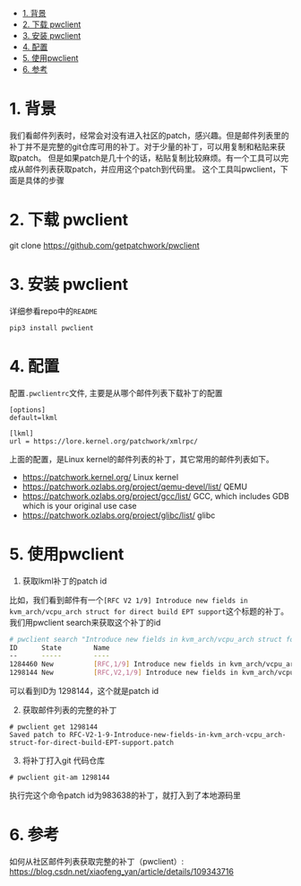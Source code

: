 
<!-- @import "[TOC]" {cmd="toc" depthFrom=1 depthTo=6 orderedList=false} -->

<!-- code_chunk_output -->

- [1. 背景](#1-背景)
- [2. 下载 pwclient](#2-下载-pwclient)
- [3. 安装 pwclient](#3-安装-pwclient)
- [4. 配置](#4-配置)
- [5. 使用pwclient](#5-使用pwclient)
- [6. 参考](#6-参考)

<!-- /code_chunk_output -->

# 1. 背景

我们看邮件列表时，经常会对没有进入社区的patch，感兴趣。但是邮件列表里的补丁并不是完整的git仓库可用的补丁。对于少量的补丁，可以用复制和粘贴来获取patch。
但是如果patch是几十个的话，粘贴复制比较麻烦。有一个工具可以完成从邮件列表获取patch，并应用这个patch到代码里。
这个工具叫pwclient，下面是具体的步骤

# 2. 下载 pwclient

git clone https://github.com/getpatchwork/pwclient 

# 3. 安装 pwclient

详细参看repo中的`README`

```
pip3 install pwclient
```

# 4. 配置

配置`.pwclientrc`文件, 主要是从哪个邮件列表下载补丁的配置

```
[options]
default=lkml

[lkml]
url = https://lore.kernel.org/patchwork/xmlrpc/
```

上面的配置，是Linux kernel的邮件列表的补丁，其它常用的邮件列表如下。

* https://patchwork.kernel.org/ Linux kernel
* https://patchwork.ozlabs.org/project/qemu-devel/list/ QEMU
* https://patchwork.ozlabs.org/project/gcc/list/ GCC, which includes GDB which is your original use case
* https://patchwork.ozlabs.org/project/glibc/list/ glibc

# 5. 使用pwclient

1. 获取lkml补丁的patch id

比如，我们看到邮件有一个`[RFC V2 1/9] Introduce new fields in kvm_arch/vcpu_arch struct for direct build EPT support`这个标题的补丁。我们用pwclient search来获取这个补丁的id

```bash
# pwclient search "Introduce new fields in kvm_arch/vcpu_arch struct for direct build EPT support"
ID      State        Name
--      -----        ----
1284460 New          [RFC,1/9] Introduce new fields in kvm_arch/vcpu_arch struct for direct build EPT support
1298144 New          [RFC,V2,1/9] Introduce new fields in kvm_arch/vcpu_arch struct for direct build EPT support
```

可以看到ID为 1298144，这个就是patch id

2. 获取邮件列表的完整的补丁

```
# pwclient get 1298144
Saved patch to RFC-V2-1-9-Introduce-new-fields-in-kvm_arch-vcpu_arch-struct-for-direct-build-EPT-support.patch
```

3. 将补丁打入git 代码仓库

```
# pwclient git-am 1298144
```

执行完这个命令patch id为983638的补丁，就打入到了本地源码里

# 6. 参考

如何从社区邮件列表获取完整的补丁（pwclient）: https://blog.csdn.net/xiaofeng_yan/article/details/109343716